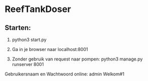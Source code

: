 ReefTankDoser
=============

Starten:
--------

1. python3 start.py

2. Ga in je browser naar localhost:8001
3. Zonder gebruik van request naar pompen: python3 manage.py runserver 8001

Gebruikersnaam en Wachtwoord online:
admin
Welkom#1

